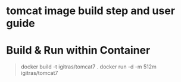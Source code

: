 tomcat image build step and user guide
==========

Build & Run within Container
===
> docker build -t igitras/tomcat7 .
> docker run -d -m 512m igitras/tomcat7
